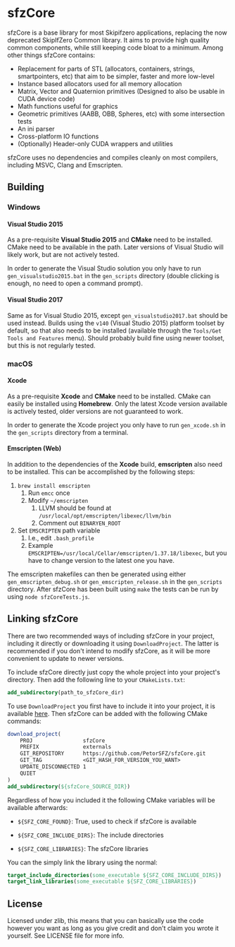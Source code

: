 # sfzCore

sfzCore is a base library for most Skipifzero applications, replacing the now deprecated SkipIfZero Common library. It aims to provide high quality common components, while still keeping code bloat to a minimum. Among other things sfzCore contains:

* Replacement for parts of STL (allocators, containers, strings, smartpointers, etc) that aim to be simpler, faster and more low-level
* Instance based allocators used for all memory allocation
* Matrix, Vector and Quaternion primitives (Designed to also be usable in CUDA device code)
* Math functions useful for graphics
* Geometric primitives (AABB, OBB, Spheres, etc) with some intersection tests
* An ini parser
* Cross-platform IO functions
* (Optionally) Header-only CUDA wrappers and utilities

sfzCore uses no dependencies and compiles cleanly on most compilers, including MSVC, Clang and Emscripten.

## Building

### Windows

#### Visual Studio 2015

As a pre-requisite __Visual Studio 2015__ and __CMake__ need to be installed. CMake need to be available in the path. Later versions of Visual Studio will likely work, but are not actively tested.

In order to generate the Visual Studio solution you only have to run `gen_visualstudio2015.bat` in the `gen_scripts` directory (double clicking is enough, no need to open a command prompt).

#### Visual Studio 2017

Same as for Visual Studio 2015, except `gen_visualstudio2017.bat` should be used instead. Builds using the `v140` (Visual Studio 2015) platform toolset by default, so that also needs to be installed (available through the `Tools/Get Tools and Features` menu). Should probably build fine using newer toolset, but this is not regularly tested.

### macOS

#### Xcode

As a pre-requisite __Xcode__ and __CMake__ need to be installed. CMake can easily be installed using __Homebrew__. Only the latest Xcode version available is actively tested, older versions are not guaranteed to work.

In order to generate the Xcode project you only have to run `gen_xcode.sh` in the `gen_scripts` directory from a terminal.

#### Emscripten (Web)

In addition to the dependencies of the __Xcode__ build, __emscripten__ also need to be installed. This can be accomplished by the following steps:

1. `brew install emscripten`
   1. Run `emcc` once
   2. Modify `~/emscripten`
      1. LLVM should be found at `/usr/local/opt/emscripten/libexec/llvm/bin`
      2. Comment out `BINARYEN_ROOT`
2. Set `EMSCRIPTEN` path variable
   1. I.e., edit `.bash_profile`
   2. Example `EMSCRIPTEN=/usr/local/Cellar/emscripten/1.37.18/libexec`, but you have to change version to the latest one you have.

The emscripten makefiles can then be generated using either `gen_emscripten_debug.sh` or `gen_emscripten_release.sh` in the `gen_scripts` directory. After sfzCore has been built using `make` the tests can be run by using `node sfzCoreTests.js`.

## Linking sfzCore

There are two recommended ways of including sfzCore in your project, including it directly or downloading it using `DownloadProject`. The latter is recommended if you don't intend to modify sfzCore, as it will be more convenient to update to newer versions.

To include sfzCore directly just copy the whole project into your project's directory. Then add the following line to your `CMakeLists.txt`:

~~~cmake
add_subdirectory(path_to_sfzCore_dir)
~~~

To use `DownloadProject` you first have to include it into your project, it is available [here](https://github.com/Crascit/DownloadProject). Then sfzCore can be added with the following CMake commands:

~~~cmake
download_project(
	PROJ                sfzCore
	PREFIX              externals
	GIT_REPOSITORY      https://github.com/PetorSFZ/sfzCore.git
	GIT_TAG             <GIT_HASH_FOR_VERSION_YOU_WANT>
	UPDATE_DISCONNECTED 1
	QUIET
)
add_subdirectory(${sfzCore_SOURCE_DIR})
~~~

Regardless of how you included it the following CMake variables will be available afterwards:

- `${SFZ_CORE_FOUND}`: True, used to check if sfzCore is available


- `${SFZ_CORE_INCLUDE_DIRS}`: The include directories
- `${SFZ_CORE_LIBRARIES}`: The sfzCore libraries

You can the simply link the library using the normal:

~~~cmake
target_include_directories(some_executable ${SFZ_CORE_INCLUDE_DIRS})
target_link_libraries(some_executable ${SFZ_CORE_LIBRARIES})
~~~

## License
Licensed under zlib, this means that you can basically use the code however you want as long as you give credit and don't claim you wrote it yourself. See LICENSE file for more info.
